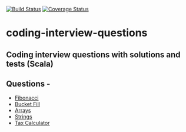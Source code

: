 [![Build Status](https://travis-ci.org/maximn/coding-interview-questions-scala.svg?branch=master)](https://travis-ci.org/maximn/coding-interview-questions-scala)
[![Coverage Status](https://coveralls.io/repos/maximn/coding-interview-questions-scala/badge.svg?branch=master&service=github)](https://coveralls.io/github/maximn/coding-interview-questions-scala?branch=master)

# coding-interview-questions
## Coding interview questions with solutions and tests (Scala)


## Questions -
* [Fibonacci](https://github.com/maximn/coding-interview-questions-scala/tree/master/src/main/scala/org/questions/fibonacci)
* [Bucket Fill](https://github.com/maximn/coding-interview-questions-scala/tree/master/src/main/scala/org/questions/fill)
* [Arrays](https://github.com/maximn/coding-interview-questions-scala/tree/master/src/main/scala/org/questions/arrays)
* [Strings](https://github.com/maximn/coding-interview-questions-scala/tree/master/src/main/scala/org/questions/strings)
* [Tax Calculator](https://github.com/maximn/TaxCalculator)
